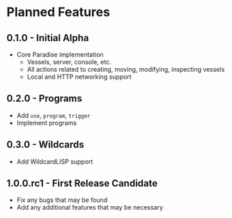 # Planned Features

## 0.1.0 - Initial Alpha

- Core Paradise implementation
  - Vessels, server, console, etc.
  - All actions related to creating, moving, modifying, inspecting vessels
  - Local and HTTP networking support

## 0.2.0 - Programs

- Add `use`, `program`, `trigger`
- Implement programs

## 0.3.0 - Wildcards

- Add WildcardLISP support

## 1.0.0.rc1 - First Release Candidate

- Fix any bugs that may be found
- Add any additional features that may be necessary
